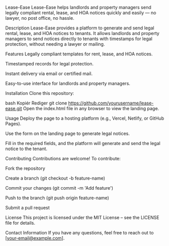 Lease-Ease
Lease-Ease helps landlords and property managers send legally compliant rental, lease, and HOA notices quickly and easily — no lawyer, no post office, no hassle.

Description
Lease-Ease provides a platform to generate and send legal rental, lease, and HOA notices to tenants. It allows landlords and property managers to send notices directly to tenants with timestamps for legal protection, without needing a lawyer or mailing.

Features
Legally compliant templates for rent, lease, and HOA notices.

Timestamped records for legal protection.

Instant delivery via email or certified mail.

Easy-to-use interface for landlords and property managers.

Installation
Clone this repository:

bash
Kopiér
Rediger
git clone https://github.com/yourusername/lease-ease.git
Open the index.html file in any browser to view the landing page.

Usage
Deploy the page to a hosting platform (e.g., Vercel, Netlify, or GitHub Pages).

Use the form on the landing page to generate legal notices.

Fill in the required fields, and the platform will generate and send the legal notice to the tenant.

Contributing
Contributions are welcome! To contribute:

Fork the repository

Create a branch (git checkout -b feature-name)

Commit your changes (git commit -m 'Add feature')

Push to the branch (git push origin feature-name)

Submit a pull request

License
This project is licensed under the MIT License – see the LICENSE file for details.

Contact Information
If you have any questions, feel free to reach out to [your-email@example.com].
